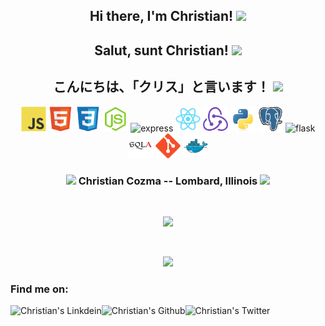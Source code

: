 

<!--
**Christian-Cozma/Christian-Cozma** is a ✨ _special_ ✨ repository because its `README.md` (this file) appears on your GitHub profile.

Here are some ideas to get you started:

- 🔭 I’m currently working on ...
- 🌱 I’m currently learning ...
- 👯 I’m looking to collaborate on ...
- 🤔 I’m looking for help with ...
- 💬 Ask me about ...
- 📫 How to reach me: ...
- 😄 Pronouns: ...
- ⚡ Fun fact: ...
-->
<div align="center">
   <h2>Hi there, I'm Christian! <img src="https://media.giphy.com/media/hvRJCLFzcasrR4ia7z/giphy.gif" width="25px"> </h2>
   <h2>  Salut, sunt Christian! <img src="https://media.giphy.com/media/hvRJCLFzcasrR4ia7z/giphy.gif" width="25px"></h2>
  <h2>  こんにちは、「クリス」と言います！ <img src="https://media.giphy.com/media/hvRJCLFzcasrR4ia7z/giphy.gif" width="25px"> </h2>
</div>


<p align="center">
  <!-- For more icons please follow  https://github.com/MikeCodesDotNET/ColoredBadges -->
  <img src="https://github.com/devicons/devicon/blob/master/icons/javascript/javascript-original.svg" alt="javaScript" width="40" height="40">
  <img src="https://github.com/devicons/devicon/blob/master/icons/html5/html5-original.svg" alt="html" width="40" height="40">
  <img src="https://github.com/devicons/devicon/blob/master/icons/css3/css3-original.svg" alt="css" width="40" height="40">
  <img src="https://github.com/devicons/devicon/blob/master/icons/nodejs/nodejs-original.svg" alt="nodejs" width="40" height="40">
   <img src="https://img.shields.io/badge/Express.js-000000?style=for-the-badge&logo=express&logoColor=white" alt="express" width="190" height="40">
   <img src="https://github.com/devicons/devicon/blob/master/icons/react/react-original.svg" alt="react" width="40" height="40">
  <img src="https://github.com/devicons/devicon/blob/master/icons/redux/redux-original.svg" alt="redux" width="40" height="40">
  <img src="https://github.com/devicons/devicon/blob/master/icons/python/python-original.svg" alt="python" width="40" height="40">
   <img src="https://github.com/devicons/devicon/blob/master/icons/postgresql/postgresql-original.svg" alt="PostgreSQL" width="40" height="40" />
  <img src="https://img.shields.io/badge/Flask-000000?style=for-the-badge&logo=flask&logoColor=white" alt="flask" width="130" height="40">
  <img src="https://github.com/devicons/devicon/blob/master/icons/sqlalchemy/sqlalchemy-original.svg" alt="sqla" width="40" height="40">
  <img src="https://github.com/devicons/devicon/blob/master/icons/git/git-original.svg" alt="git" width="40" height="40">
  <img src="https://github.com/devicons/devicon/blob/master/icons/docker/docker-original.svg" alt="docker" width="40" height="40">
</p>

<!--
## About me.
 I am a software developer [my website](https://google.com).
### Tech stack and tools I work with:
Full Stack Software Engineer, JavaScript, React, Redux, Express, Node, SQL, HTML5, CSS, Python, Flask, SQLAlchemy
- 🔭 I’m currently working on ...
- 🌱 I’m currently learning ...
- 👯 I’m looking to collaborate on ...
- 🤔 I’m looking for help with ...
- 💬 Ask me about ...
- 📫 How to reach me: ...
- 😄 Pronouns: ...
- ⚡ Fun fact: ...
-->




<!--https://media2.giphy.com/media/ksE9feSa2b4V2GYwY4/giphy.gif 
https://media0.giphy.com/media/17b875GGvV9m9sLmNc/giphy.gif
-->

<div align="center">
<h3><img src="https://media1.giphy.com/media/WFZvB7VIXBgiz3oDXE/giphy.gif"  height="20"> Christian Cozma -- Lombard, Illinois <img src="https://media.giphy.com/media/WUlplcMpOCEmTGBtBW/giphy.gif" width="30"></h3>
</div>

  <br />

<p align="center" >
   <a href="https://github.com/anuraghazra/github-readme-stats"> 
    <img  src="https://github-readme-stats.vercel.app/api?username=Christian-Cozma&&show_icons=true&theme=radical"/>
   </a>
</p>
<br />

<p align="center" >
   <a href="https://github.com/anuraghazra/github-readme-stats"> 
    <img  src="https://github-readme-streak-stats.herokuapp.com/?user=Christian-Cozma&theme=dark"/>
   </a>
</p>

<!-- <p align="center" >
   <a href="https://github.com/anuraghazra/github-readme-stats"> 
    <img  src="https://github-readme-stats.vercel.app/api/top-langs/?username=nasanov&theme=radical&layout=compact&hide=c,roff,scss,objective-c,makefile"/>
   </a>
</p> -->

<!-- [![GitHub Streak](https://github-readme-streak-stats.herokuapp.com/?user=nasanov&theme=dark)](https://git.io/streak-stats) -->
<!-- [![Top Langs](https://github-readme-stats.vercel.app/api/top-langs/?username=nasanov&theme=radical&layout=compact&hide=c,roff)](https://github.com/anuraghazra/github-readme-stats) -->


<!-- <details>
  <summary>:zap: GitHub Stats</summary>
   <img  src="https://github-readme-stats.vercel.app/api?username=nasanov&&show_icons=true&theme=radical"/>
</details>
<details>
  <summary>:zap: Most Used Languages</summary>
   <img  src="https://github-readme-stats.vercel.app/api?username=nasanov&&show_icons=true&theme=radical"/>
</details> -->



<!-- <p align="center">
   <img src="https://steemitimages.com/0x0/https://cdn.lifehacker.ru/wp-content/uploads/2017/01/ezgif.com-crop_1484563859.gif" />
   </p> -->


<!-- 
https://github.com/devicons/devicon/blob/master/icons/linkedin/linkedin-original.svg 
https://github.com/devicons/devicon/blob/master/icons/github/github-original.svg
-->

### Find me on:
<!-- <a href="mywebsite.dev">
  <img align="left" alt="Nurs's website" src="https://img.icons8.com/color/30/000000/globe.png" style=" color:'white' "/>
</a> -->
<a href="https://www.linkedin.com/in/christian-cozma-profile/">
  <img align="left" alt="Christian's Linkdein" src="https://img.shields.io/badge/LinkedIn-0077B5?style=for-the-badge&logo=linkedin&logoColor=white" />
</a>
<a href="https://github.com/Christian-Cozma">
  <img align="left" alt="Christian's Github" src="https://img.shields.io/badge/GitHub-100000?style=for-the-badge&logo=github&logoColor=white" />
</a>
<a href="https://twitter.com/cozma_christian">
 <img align="left" alt="Christian's Twitter" src="https://img.shields.io/badge/Twitter-1DA1F2?style=for-the-badge&logo=twitter&logoColor=white" />
</a>
<!-- <a mailto="nursultan.asanov@pm.me">
  <img align="left" alt="Christian's mail" src="https://img.shields.io/badge/ProtonMail-8B89CC?style=for-the-badge&logo=protonmail&logoColor=white" style=" color:'white' "/> -->
<!-- </a> -->
<br/>
<br/>
